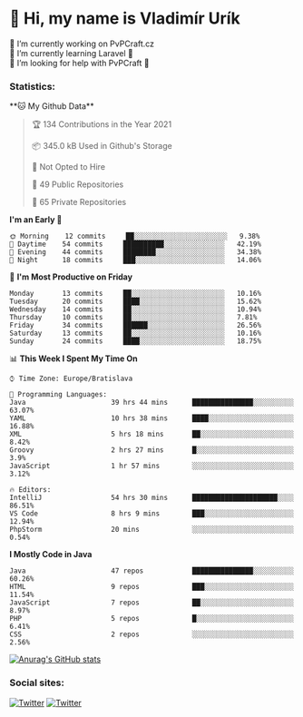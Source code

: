 <h1> 👋 Hi, my name is Vladimír Urík</h1>
<p>
 🔭 I’m currently working on PvPCraft.cz<br>
 🌱 I’m currently learning Laravel 💙<br>
 🤔 I’m looking for help with PvPCraft 💝<br>
</p>
<h3>Statistics:</h3>
<!--START_SECTION:waka-->
**🐱 My Github Data** 

> 🏆 134 Contributions in the Year 2021
 > 
> 📦 345.0 kB Used in Github's Storage 
 > 
> 🚫 Not Opted to Hire
 > 
> 📜 49 Public Repositories 
 > 
> 🔑 65 Private Repositories  
 > 
**I'm an Early 🐤** 

```text
🌞 Morning    12 commits     ██░░░░░░░░░░░░░░░░░░░░░░░   9.38% 
🌆 Daytime    54 commits     ██████████░░░░░░░░░░░░░░░   42.19% 
🌃 Evening    44 commits     ████████░░░░░░░░░░░░░░░░░   34.38% 
🌙 Night      18 commits     ███░░░░░░░░░░░░░░░░░░░░░░   14.06%

```
📅 **I'm Most Productive on Friday** 

```text
Monday       13 commits     ██░░░░░░░░░░░░░░░░░░░░░░░   10.16% 
Tuesday      20 commits     ████░░░░░░░░░░░░░░░░░░░░░   15.62% 
Wednesday    14 commits     ██░░░░░░░░░░░░░░░░░░░░░░░   10.94% 
Thursday     10 commits     ██░░░░░░░░░░░░░░░░░░░░░░░   7.81% 
Friday       34 commits     ██████░░░░░░░░░░░░░░░░░░░   26.56% 
Saturday     13 commits     ██░░░░░░░░░░░░░░░░░░░░░░░   10.16% 
Sunday       24 commits     ████░░░░░░░░░░░░░░░░░░░░░   18.75%

```


📊 **This Week I Spent My Time On** 

```text
⌚︎ Time Zone: Europe/Bratislava

💬 Programming Languages: 
Java                     39 hrs 44 mins      ███████████████░░░░░░░░░░   63.07% 
YAML                     10 hrs 38 mins      ████░░░░░░░░░░░░░░░░░░░░░   16.88% 
XML                      5 hrs 18 mins       ██░░░░░░░░░░░░░░░░░░░░░░░   8.42% 
Groovy                   2 hrs 27 mins       █░░░░░░░░░░░░░░░░░░░░░░░░   3.9% 
JavaScript               1 hr 57 mins        ░░░░░░░░░░░░░░░░░░░░░░░░░   3.12%

🔥 Editors: 
IntelliJ                 54 hrs 30 mins      █████████████████████░░░░   86.51% 
VS Code                  8 hrs 9 mins        ███░░░░░░░░░░░░░░░░░░░░░░   12.94% 
PhpStorm                 20 mins             ░░░░░░░░░░░░░░░░░░░░░░░░░   0.54%

```

**I Mostly Code in Java** 

```text
Java                     47 repos            ███████████████░░░░░░░░░░   60.26% 
HTML                     9 repos             ███░░░░░░░░░░░░░░░░░░░░░░   11.54% 
JavaScript               7 repos             ██░░░░░░░░░░░░░░░░░░░░░░░   8.97% 
PHP                      5 repos             █░░░░░░░░░░░░░░░░░░░░░░░░   6.41% 
CSS                      2 repos             ░░░░░░░░░░░░░░░░░░░░░░░░░   2.56%

```



<!--END_SECTION:waka-->

[![Anurag's GitHub stats](https://github-readme-stats.vercel.app/api?username=vladimir-urik)](https://github.com/anuraghazra/github-readme-stats)

<h3>Social sites:</h3>
<p><a href="https://twitter.com/GGGEDR" target="_blank"><img alt="Twitter" src="https://img.shields.io/badge/twitter-%231DA1F2.svg?&style=for-the-badge&logo=twitter&logoColor=white" /></a> <a href="https://www.reddit.com/user/GGGEDR" target="_blank"><img alt="Twitter" src="https://img.shields.io/badge/reddit-%23FE6262.svg?&style=for-the-badge&logo=reddit&logoColor=white" /></a>
</p>
